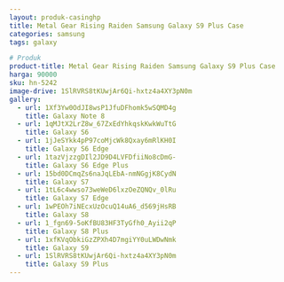 ```yaml
---
layout: produk-casinghp
title: Metal Gear Rising Raiden Samsung Galaxy S9 Plus Case
categories: samsung
tags: galaxy

# Produk
product-title: Metal Gear Rising Raiden Samsung Galaxy S9 Plus Case
harga: 90000
sku: hn-5242
image-drive: 1SlRVRS8tKUwjAr6Qi-hxtz4a4XY3pN0m
gallery:
  - url: 1Xf3Yw0OdJI8wsP1JfuDFhomk5wSQMD4g
    title: Galaxy Note 8
  - url: 1qMJtX2LrZ8w_67ZxEdYhkqskKwkWuTtG
    title: Galaxy S6
  - url: 1jJeSYkk4pP97coMjcWk8Qxay6mRlKH0I
    title: Galaxy S6 Edge
  - url: 1tazVjzzgDIl2JD9D4LVFDfiiNo8cDmG-
    title: Galaxy S6 Edge Plus
  - url: 15bd0DCmqZs6naJqLEbA-nmNGgjK8CydN
    title: Galaxy S7
  - url: 1tL6c4wwso73weWeD6lxzOeZQNQv_0lRu
    title: Galaxy S7 Edge
  - url: 1wPEOh7iNEcxUzOcuQ14uA6_d569jHsRB
    title: Galaxy S8
  - url: 1_fgn69-5oKfBU83HF3TyGfh0_Ayii2qP
    title: Galaxy S8 Plus
  - url: 1xfKVqObkiGzZPXh4D7mgiYY0uLWDwNmk
    title: Galaxy S9
  - url: 1SlRVRS8tKUwjAr6Qi-hxtz4a4XY3pN0m
    title: Galaxy S9 Plus
---
```

